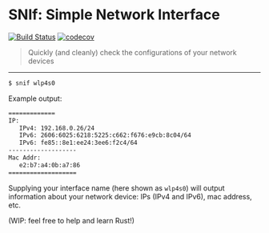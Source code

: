 # SNIf: Simple Network Interface
[![Build Status](https://travis-ci.org/someguynamedmatt/snif.svg?branch=master)](https://travis-ci.org/someguynamedmatt/snif)
[![codecov](https://codecov.io/gh/someguynamedmatt/snif/branch/master/graph/badge.svg)](https://codecov.io/gh/someguynamedmatt/snif)

> Quickly (and cleanly) check the configurations of your network devices
---
```bash
$ snif wlp4s0
```

Example output:
```bash
=============
IP:
   IPv4: 192.168.0.26/24
   IPv6: 2606:6025:6218:5225:c662:f676:e9cb:8c04/64
   IPv6: fe85::8e1:ee24:3ee6:f2c4/64
-------------------
Mac Addr:
   e2:b7:a4:0b:a7:86
===================
```

Supplying your interface name (here shown as `wlp4s0`) will output information about your network device: IPs (IPv4 and IPv6), mac address, etc.

(WIP: feel free to help and learn Rust!)
